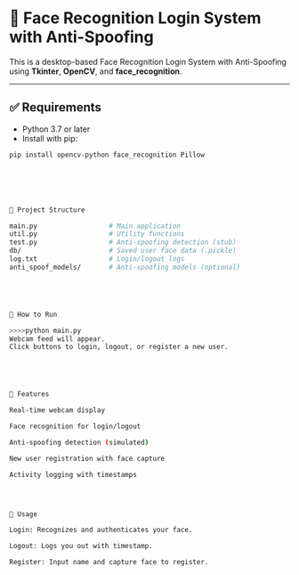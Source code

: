 # 🧠 Face Recognition Login System with Anti-Spoofing

This is a desktop-based Face Recognition Login System with Anti-Spoofing using **Tkinter**, **OpenCV**, and **face_recognition**.

---

## ✅ Requirements

- Python 3.7 or later
- Install with pip:
```bash
pip install opencv-python face_recognition Pillow






📁 Project Structure

main.py                  # Main application
util.py                  # Utility functions
test.py                  # Anti-spoofing detection (stub)
db/                      # Saved user face data (.pickle)
log.txt                  # Login/logout logs
anti_spoof_models/       # Anti-spoofing models (optional)





🚀 How to Run

>>>>python main.py
Webcam feed will appear.
Click buttons to login, logout, or register a new user.





🔧 Features 

Real-time webcam display

Face recognition for login/logout

Anti-spoofing detection (simulated)

New user registration with face capture

Activity logging with timestamps




📝 Usage

Login: Recognizes and authenticates your face.

Logout: Logs you out with timestamp.

Register: Input name and capture face to register.